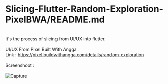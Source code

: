 # Slicing-Flutter-Random-Exploration-PixelBWA/README.md
<br />It's the process of slicing from UI/UX into flutter.
<br /><br />UI/UX From Pixel Built With Angga
<br />Link : https://pixel.buildwithangga.com/details/random-exploration
<br /><br />Screenshoot :
<br /><br />![Capture](https://user-images.githubusercontent.com/66621940/124636116-5ebe3200-deb2-11eb-9619-7ec6890885d3.PNG)
